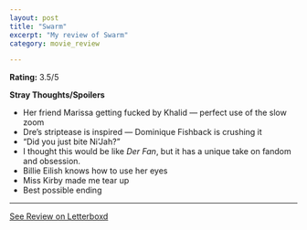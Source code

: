 ```yaml
---
layout: post
title: "Swarm"
excerpt: "My review of Swarm"
category: movie_review

---
```


**Rating:** 3.5/5

<b>Stray Thoughts/Spoilers</b>
* Her friend Marissa getting fucked by Khalid — perfect use of the slow zoom
* Dre’s striptease is inspired — Dominique Fishback is crushing it
* “Did you just bite Ni’Jah?”
* I thought this would be like <i>Der Fan</i>, but it has a unique take on fandom and obsession.
* Billie Eilish knows how to use her eyes
* Miss Kirby made me tear up
* Best possible ending

<hr>

[See Review on Letterboxd](https://boxd.it/5opJU5)
